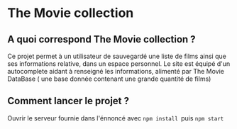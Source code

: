 # The Movie collection

## A quoi correspond The Movie collection ?

Ce projet permet à un utilisateur de sauvegardé une liste de films ainsi que ses informations relative, dans un espace personnel.
Le site est équipé d'un autocomplete aidant à renseigné les informations, alimenté par The Movie DataBase ( une base donnée contenant une grande quantité de films)

## Comment lancer le projet ?

Ouvrir le serveur fournie dans l'énnoncé avec `npm install `puis `npm start`

